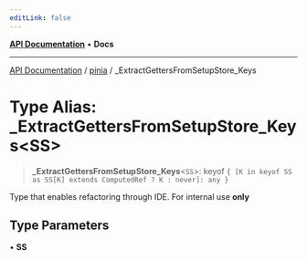 ```yaml
---
editLink: false
---
```


[**API Documentation**](../../index.md) • **Docs**

***

[API Documentation](../../index.md) / [pinia](../index.md) / \_ExtractGettersFromSetupStore\_Keys

# Type Alias: \_ExtractGettersFromSetupStore\_Keys\<SS\>

> **\_ExtractGettersFromSetupStore\_Keys**\<`SS`\>: keyof `{ [K in keyof SS as SS[K] extends ComputedRef ? K : never]: any }`

Type that enables refactoring through IDE.
For internal use **only**

## Type Parameters

• **SS**
